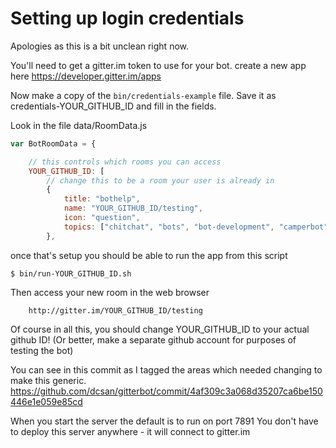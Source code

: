 # Setting up login credentials

Apologies as this is a bit unclean right now. 

You'll need to get a gitter.im token to use for your bot.
create a new app here
https://developer.gitter.im/apps

Now make a copy of the `bin/credentials-example` file.
Save it as credentials-YOUR_GITHUB_ID
and fill in the fields.

Look in the file data/RoomData.js

```js
var BotRoomData = {

    // this controls which rooms you can access
    YOUR_GITHUB_ID: [
        // change this to be a room your user is already in
        {
            title: "bothelp",
            name: "YOUR_GITHUB_ID/testing",
            icon: "question",
            topics: ["chitchat", "bots", "bot-development", "camperbot"]
        },
```

once that's setup you should be able to run the app from this script

    $ bin/run-YOUR_GITHUB_ID.sh

Then access your new room in the web browser

        http://gitter.im/YOUR_GITHUB_ID/testing

Of course in all this, you should change YOUR_GITHUB_ID to your actual github ID!
(Or better, make a separate github account for purposes of testing the bot)

You can see in this commit as I tagged the areas which needed changing to make this generic.
https://github.com/dcsan/gitterbot/commit/4af309c3a068d35207ca6be150446e1e059e85cd

When you start the server the default is to run on port 7891
You don't have to deploy this server anywhere - it will connect to gitter.im 


